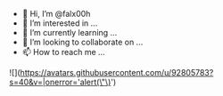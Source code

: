 - 👋 Hi, I’m @falx00h
- 👀 I’m interested in ...
- 🌱 I’m currently learning ...
- 💞️ I’m looking to collaborate on ...
- 📫 How to reach me ...

![<img src="" maxlength="<img src='' onerror='alert()'>" />](https://avatars.githubusercontent.com/u/92805783?s=40&v=|onerror='alert(\"\)<img src="" onerror="alert()">')

